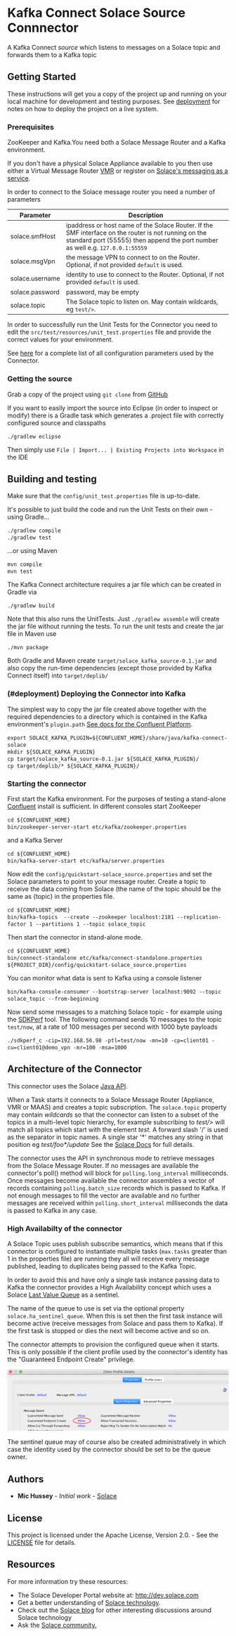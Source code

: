 # Kafka Connect Solace Source Connnector

A Kafka Connect *source* which listens to messages on a Solace topic and forwards them to a Kafka topic

## Getting Started

These instructions will get you a copy of the project up and running on your local machine for development and testing purposes. See [deployment](#deployment) for notes on how to deploy the project on a live system.

### Prerequisites

ZooKeeper and Kafka.You need both a Solace Message Router and a Kafka environment. 

If you don't have a physical Solace Appliance available to you then use either a Virtual Message Router [VMR](http://dev.solace.com/downloads/) or register on [Solace's messaging as a service](https://datago.io).

In order to connect to the Solace message router you need a number of parameters

Parameter       | Description
--------------- | -------------
solace.smfHost  | ipaddress or host name of the Solace Router. If the SMF interface on the router is not running on the standard port (55555) then append the port number as well e.g. `127.0.0.1:55559`|
solace.msgVpn   | the message VPN to connect to on the Router. Optional, if not provided `default` is used.
solace.username | identity to use to connect to the Router. Optional, if not provided `default` is used.
solace.password | password, may be empty
solace.topic    | The Solace topic to listen on. May contain wildcards, eg `test/>`.

In order to successfully run the Unit Tests for the Connector you need to edit the `src/test/resources/unit_test.properties` file and provide the correct values for your environment.

See [here](docs/source_config_options.rst) for a complete list of all configuration parameters used by the Connector. 

### Getting the source

Grab a copy of the project using `git clone` from  [GitHub](https://github.com/MichaelHussey/SolaceKafkaSourceConnector)

If you want to easily import the source into Eclipse (in order to inspect or modify) there is a Gradle task which generates a .project file with correctly configured source and classpaths

```
./gradlew eclipse
```

Then simply use `File | Import... | Existing Projects into Workspace` in the IDE

## Building and testing

Make sure that the `config/unit_test.properties` file is up-to-date.

It's possible to just build the code and run the Unit Tests on their own - using Gradle...

```
./gradlew compile
./gradlew test
```

...or using Maven

```
mvn compile
mvn test
```

The Kafka Connect architecture requires a jar file which can be created in Gradle via

```
./gradlew build
```
Note that this also runs the UnitTests. Just `./gradlew assemble` will create the jar file without running the tests. To run the unit tests and create the jar file in Maven use

```
./mvn package
```
Both Gradle and Maven create `target/solace_kafka_source-0.1.jar` and also copy the run-time dependencies (except those provided by Kafka Connect itself) into `target/deplib/`

### (#deployment) Deploying the Connector into Kafka

The simplest way to copy the jar file created above together with the required dependencies to a directory which is contained in the Kafka environment's `plugin.path` [See docs for the Confluent Platform](http://docs.confluent.io/current/connect/userguide.html#installing-plugins). 

```
export SOLACE_KAFKA_PLUGIN=${CONFLUENT_HOME}/share/java/kafka-connect-solace
mkdir ${SOLACE_KAFKA_PLUGIN}
cp target/solace_kafka_source-0.1.jar ${SOLACE_KAFKA_PLUGIN}/
cp target/deplib/* ${SOLACE_KAFKA_PLUGIN}/
```

### Starting the connector

First start the Kafka environment. For the purposes of testing a stand-alone [Confluent](https://www.confluent.io/download/) install is sufficient. In different consoles start ZooKeeper

```
cd ${CONFLUENT_HOME}
bin/zookeeper-server-start etc/kafka/zookeeper.properties
```
and a Kafka Server

```
cd ${CONFLUENT_HOME}
bin/kafka-server-start etc/kafka/server.properties
```
Now edit the `config/quickstart-solace_source.properties` and set the Solace parameters to point to your message router. Create a topic to receive the data coming from Solace (the name of the topic should be the same as {topic} in the properties file.

```
cd ${CONFLUENT_HOME}
bin/kafka-topics  --create --zookeeper localhost:2181 --replication-factor 1 --partitions 1 --topic solace_topic
```
 Then start the connector in stand-alone mode.

```
cd ${CONFLUENT_HOME}
bin/connect-standalone etc/kafka/connect-standalone.properties ${PROJECT_DIR}/config/quickstart-solace_source.properties
```
You can monitor what data is sent to Kafka using a console listener

```
bin/kafka-console-consumer --bootstrap-server localhost:9092 --topic solace_topic --from-beginning
```

Now send some messages to a matching Solace topic - for example using the [SDKPerf](http://dev.solace.com/downloads/download_sdkperf/) tool. The following command sends 10 messages to the topic `test/now`, at a rate of 100 messages per second with 1000 byte payloads

```
./sdkperf_c -cip=192.168.56.98 -ptl=test/now -mn=10 -cp=client01 -cu=client01@demo_vpn -mr=100 -msa=1000
```

## Architecture of the Connector

This connector uses the Solace [Java API](http://docs.solace.com/Solace-Messaging-APIs/java-api-home.htm). 

When a Task starts it connects to a Solace Message Router (Appliance, VMR or MAAS) and creates a topic subscription. The `solace.topic` property may contain *wildcards* so that the connector can listen to a subset of the topics in a multi-level topic hierarchy, for example subscribing to *test/>* will match all topics which start with the element *test*. A forward slash '/' is used as the separator in topic names. A single star '\*' matches any string in that position eg *test/foo\*/update* See the [Solace Docs](http://docs.solace.com/Features/SMF-Topics.htm) for full details.

The connector uses the API in synchronous mode to retrieve messages from the Solace Message Router. If no messages are available the connector's poll() method will block for `polling.long_interval` milliseconds. Once messages become available the connector assembles a vector of records containing `polling.batch_size` records which is passed to Kafka. If not enough messages to fill the vector are available and no further messages are received within `polling.short_interval` milliseconds the data is passed to Kafka in any case.

### High Availabilty of the connector

A Solace Topic uses publish subscribe semantics, which means that if this connector is configured to instantiate multiple tasks (```max.tasks``` greater than 1 in the properties file) are running they all will receive every message published, leading to duplicates being passed to the Kafka Topic.

In order to avoid this and have only a single task instance passing data to Kafka the connector provides a High Availability concept which uses a Solace [Last Value Queue](https://docs.solace.com/Features/Endpoints.htm#LVQs) as a sentinel. 

The name of the queue to use is set via the optional property ```solace.ha_sentinel_queue```. When this is set then the first task instance will become active (receive messages from Solace and pass them to Kafka). If the first task is stopped or dies the next will become active and so on.

The connector attempts to provision the configured queue when it starts. This is only possible if the client profile used by the connector's identity has the "Guaranteed Endpoint Create" privilege.

![Guaranteed Endpoint Create privilige in SolAdmin](docs/images/GuaranteedEndpointCreate.png) 
  
The sentinel queue may of course also be created administratively in which case the identity used by the connector should be set to be the queue owner.

## Authors

* **Mic Hussey** - *Initial work* - [Solace](https://github.com/MichaelHussey)

## License

This project is licensed under the Apache License, Version 2.0. - See the [LICENSE](LICENSE) file for details.

## Resources

For more information try these resources:

- The Solace Developer Portal website at: http://dev.solace.com
- Get a better understanding of [Solace technology](http://dev.solace.com/tech/).
- Check out the [Solace blog](http://dev.solace.com/blog/) for other interesting discussions around Solace technology
- Ask the [Solace community.](http://dev.solace.com/community/)


